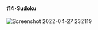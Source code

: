 #### t14-Sudoku
![Screenshot 2022-04-27 232119](https://user-images.githubusercontent.com/100345427/165600053-2ffca6cd-0c01-4e71-9876-9593748eac5e.jpg)
